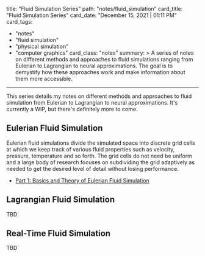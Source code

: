 title: "Fluid Simulation Series"
path: "notes/fluid_simulation"
card_title: "Fluid Simulation Series"
card_date: "December 15, 2021 | 01:11 PM"
card_tags:
- "notes"
- "fluid simulation"
- "physical simulation"
- "computer graphics"
card_class: "notes"
summary: >
  A series of notes on different methods and approaches to fluid simulations
  ranging from Eulerian to Lagrangian to neural approximations. The goal is to
  demystify how these approaches work and make information about them more
  accessible.

---

This series details my notes on different methods and approaches to fluid
simulation from Eulerian to Lagrangian to neural approximations. It's currently
a WIP, but there's definitely more to come.

## Eulerian Fluid Simulation

Eulerian fluid simulations divide the simulated space into discrete grid cells
at which we keep track of various fluid properties such as velocity, pressure,
temperature and so forth. The grid cells do not need be uniform and a large body
of research focuses on subdividing the grid adaptively as needed to get the
desired level of detail without losing performance.

- [Part 1: Basics and Theory of Eulerian Fluid Simulation](/notes/eulerian_fluid_sim_p1)

## Lagrangian Fluid Simulation

TBD

## Real-Time Fluid Simulation

TBD

